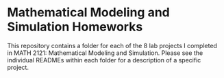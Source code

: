 # Mathematical Modeling and Simulation Homeworks
This repository contains a folder for each of the 8 lab projects I completed in MATH 2121: Mathematical Modeling and Simulation.
Please see the individual READMEs within each folder for a description of a specific project.
